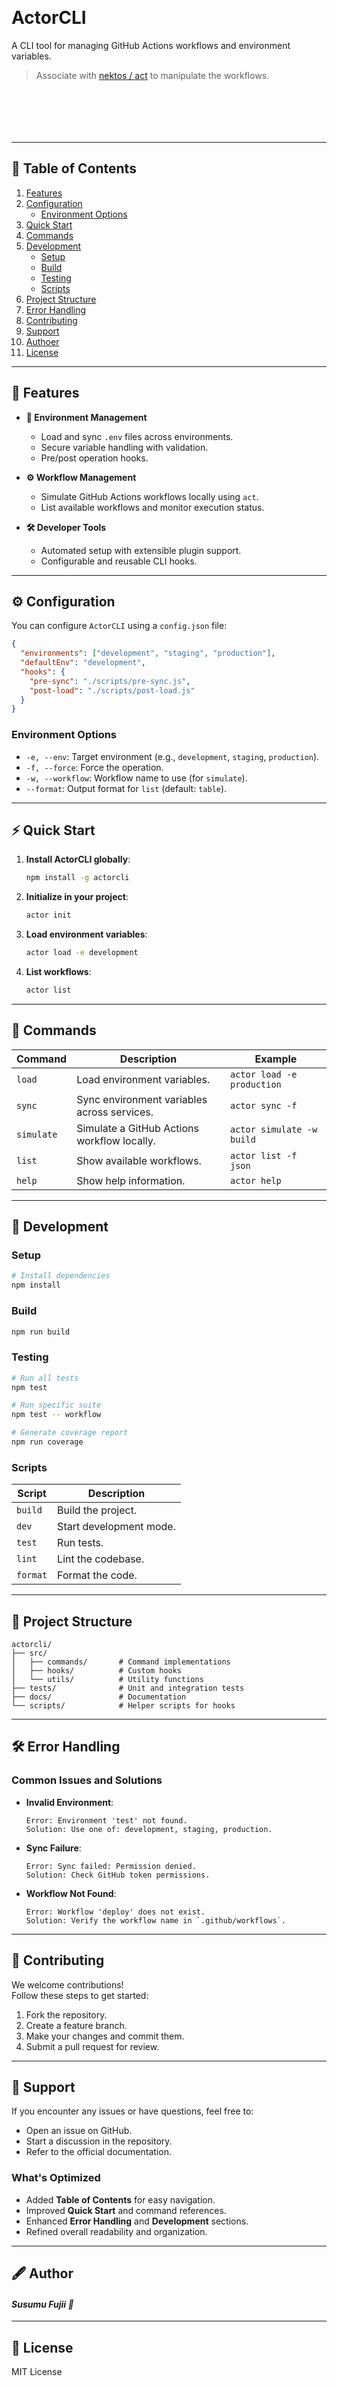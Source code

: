 #### 　
#### 　

# **ActorCLI**

A CLI tool for managing GitHub Actions workflows and environment variables.<br />
> Associate with [nektos / act](https://github.com/nektos/act) to manipulate the workflows.
#### 　
#### 　

---

## **📖 Table of Contents**

1. [Features](#-features)
2. [Configuration](#%EF%B8%8F-configuration)
   - [Environment Options](#environment-options)
3. [Quick Start](#-quick-start)
4. [Commands](#-commands)
5. [Development](#-development)
   - [Setup](#setup)
   - [Build](#build)
   - [Testing](#testing)
   - [Scripts](#scripts)
6. [Project Structure](#-project-structure)
7. [Error Handling](#%EF%B8%8F-error-handling)
8. [Contributing](#-contributing)
9. [Support](#-support)
10. [Authoer](#%EF%B8%8F-author)
11. [License](#-license)

---

## **🚀 Features**

- **🔐 Environment Management**

  - Load and sync `.env` files across environments.
  - Secure variable handling with validation.
  - Pre/post operation hooks.

- **⚙️ Workflow Management**

  - Simulate GitHub Actions workflows locally using `act`.
  - List available workflows and monitor execution status.

- **🛠️ Developer Tools**
  - Automated setup with extensible plugin support.
  - Configurable and reusable CLI hooks.

---

## **⚙️ Configuration**

You can configure `ActorCLI` using a `config.json` file:

```json
{
  "environments": ["development", "staging", "production"],
  "defaultEnv": "development",
  "hooks": {
    "pre-sync": "./scripts/pre-sync.js",
    "post-load": "./scripts/post-load.js"
  }
}
```

### **Environment Options**

- `-e, --env`: Target environment (e.g., `development`, `staging`, `production`).
- `-f, --force`: Force the operation.
- `-w, --workflow`: Workflow name to use (for `simulate`).
- `--format`: Output format for `list` (default: `table`).

---

## **⚡ Quick Start**

1. **Install ActorCLI globally**:

   ```bash
   npm install -g actorcli
   ```

2. **Initialize in your project**:

   ```bash
   actor init
   ```

3. **Load environment variables**:

   ```bash
   actor load -e development
   ```

4. **List workflows**:
   ```bash
   actor list
   ```

---

## **📜 Commands**

| Command    | Description                                 | Example                    |
| ---------- | ------------------------------------------- | -------------------------- |
| `load`     | Load environment variables.                 | `actor load -e production` |
| `sync`     | Sync environment variables across services. | `actor sync -f`            |
| `simulate` | Simulate a GitHub Actions workflow locally. | `actor simulate -w build`  |
| `list`     | Show available workflows.                   | `actor list -f json`       |
| `help`     | Show help information.                      | `actor help`               |

---

## **🔧 Development**

### **Setup**

```sh
# Install dependencies
npm install
```

### **Build**

```sh
npm run build
```

### **Testing**

```sh
# Run all tests
npm test

# Run specific suite
npm test -- workflow

# Generate coverage report
npm run coverage
```

### **Scripts**

| Script   | Description             |
| -------- | ----------------------- |
| `build`  | Build the project.      |
| `dev`    | Start development mode. |
| `test`   | Run tests.              |
| `lint`   | Lint the codebase.      |
| `format` | Format the code.        |

---

## **📂 Project Structure**

```plaintext
actorcli/
├── src/
│   ├── commands/       # Command implementations
│   ├── hooks/          # Custom hooks
│   └── utils/          # Utility functions
├── tests/              # Unit and integration tests
├── docs/               # Documentation
└── scripts/            # Helper scripts for hooks
```

---

## **🛠️ Error Handling**

### **Common Issues and Solutions**

- **Invalid Environment**:

  ```plaintext
  Error: Environment 'test' not found.
  Solution: Use one of: development, staging, production.
  ```

- **Sync Failure**:

  ```plaintext
  Error: Sync failed: Permission denied.
  Solution: Check GitHub token permissions.
  ```

- **Workflow Not Found**:
  ```plaintext
  Error: Workflow 'deploy' does not exist.
  Solution: Verify the workflow name in `.github/workflows`.
  ```

---

## **🤝 Contributing**

We welcome contributions!  
Follow these steps to get started:

1. Fork the repository.
2. Create a feature branch.
3. Make your changes and commit them.
4. Submit a pull request for review.

---

## **📢 Support**

If you encounter any issues or have questions, feel free to:

- Open an issue on GitHub.
- Start a discussion in the repository.
- Refer to the official documentation.

### **What's Optimized**

- Added **Table of Contents** for easy navigation.
- Improved **Quick Start** and command references.
- Enhanced **Error Handling** and **Development** sections.
- Refined overall readability and organization.

---

## **🖋️ Author**

#### _Susumu Fujii 👋_

---

## **📜 License**

MIT License
